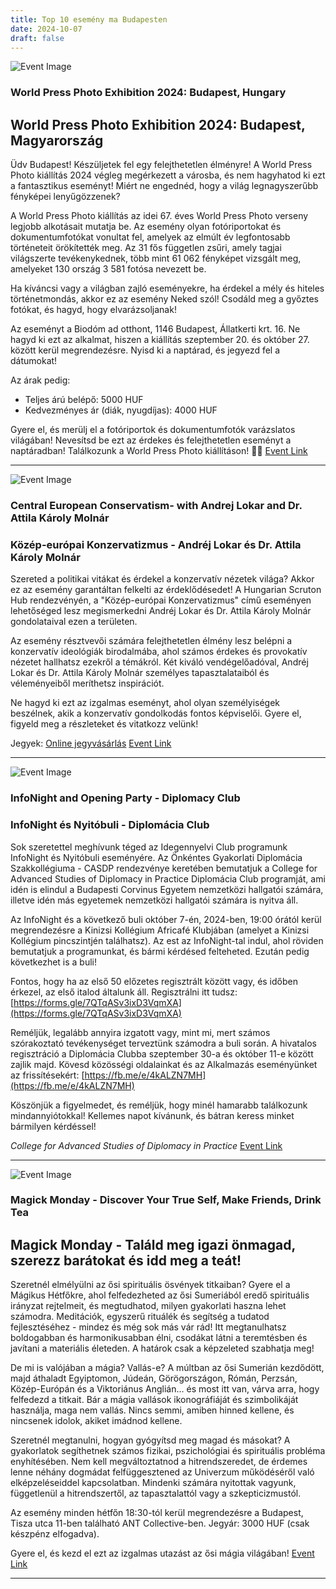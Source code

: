 ```yaml
---
title: Top 10 esemény ma Budapesten
date: 2024-10-07
draft: false
---
```


![Event Image](https://scontent-cdg4-2.xx.fbcdn.net/v/t39.30808-6/453234887_1079768283519067_8224867178223583682_n.jpg?stp=dst-jpg_s960x960&_nc_cat=101&ccb=1-7&_nc_sid=75d36f&_nc_ohc=YJ5BFWQk1n0Q7kNvgHwa814&_nc_ht=scontent-cdg4-2.xx&_nc_gid=AbGD75AIwo2FmrWFkSAKcg1&oh=00_AYCgrki_ZDTpKMGGqZKiYUghYOJZWNL2mKPq9TikIT4Cww&oe=67091790)

 ### World Press Photo Exhibition 2024: Budapest, Hungary

## World Press Photo Exhibition 2024: Budapest, Magyarország

Üdv Budapest! Készüljetek fel egy felejthetetlen élményre! A World Press Photo kiállítás 2024 végleg megérkezett a városba, és nem hagyhatod ki ezt a fantasztikus eseményt! Miért ne engednéd, hogy a világ legnagyszerűbb fényképei lenyűgözzenek?

A World Press Photo kiállítás az idei 67. éves World Press Photo verseny legjobb alkotásait mutatja be. Az esemény olyan fotóriportokat és dokumentumfotókat vonultat fel, amelyek az elmúlt év legfontosabb történeteit örökítették meg. Az 31 fős független zsűri, amely tagjai világszerte tevékenykednek, több mint 61 062 fényképet vizsgált meg, amelyeket 130 ország 3 581 fotósa nevezett be.

Ha kíváncsi vagy a világban zajló eseményekre, ha érdekel a mély és hiteles történetmondás, akkor ez az esemény Neked szól! Csodáld meg a győztes fotókat, és hagyd, hogy elvarázsoljanak!

Az eseményt a Biodóm ad otthont, 1146 Budapest, Állatkerti krt. 16. Ne hagyd ki ezt az alkalmat, hiszen a kiállítás szeptember 20. és október 27. között kerül megrendezésre. Nyisd ki a naptárad, és jegyezd fel a dátumokat!

Az árak pedig:  
- Teljes árú belépő: 5000 HUF  
- Kedvezményes ár (diák, nyugdíjas): 4000 HUF  

Gyere el, és merülj el a fotóriportok és dokumentumfotók varázslatos világában! Nevesítsd be ezt az érdekes és felejthetetlen eseményt a naptáradban! Találkozunk a World Press Photo kiállításon! 📸🎉
[Event Link](https://facebook.com/events/508332154930526)

---
![Event Image](https://scontent-cdg4-1.xx.fbcdn.net/v/t39.30808-6/461298096_398305863320820_1421867495080236833_n.jpg?stp=dst-jpg_s960x960&_nc_cat=105&ccb=1-7&_nc_sid=75d36f&_nc_ohc=3yq733H_UlAQ7kNvgFWfBXv&_nc_ht=scontent-cdg4-1.xx&_nc_gid=AkQlvYc_T71_TIwm4psk2uK&oh=00_AYBzlQErCXyKW0s2JH4GtenOw_iRZzcc3C7fUYGUkLWr8g&oe=67091FF6)

 ### Central European Conservatism- with Andrej Lokar and Dr. Attila Károly Molnár

### Közép-európai Konzervatizmus - Andréj Lokar és Dr. Attila Károly Molnár

Szereted a politikai vitákat és érdekel a konzervatív nézetek világa? Akkor ez az esemény garantáltan felkelti az érdeklődésedet! A Hungarian Scruton Hub rendezvényén, a "Közép-európai Konzervatizmus" című eseményen lehetőséged lesz megismerkedni Andréj Lokar és Dr. Attila Károly Molnár gondolataival ezen a területen.

Az esemény résztvevői számára felejthetetlen élmény lesz belépni a konzervatív ideológiák birodalmába, ahol számos érdekes és provokatív nézetet hallhatsz ezekről a témákról. Két kiváló vendégelőadóval, Andréj Lokar és Dr. Attila Károly Molnár személyes tapasztalataiból és véleményeiből meríthetsz inspirációt.

Ne hagyd ki ezt az izgalmas eseményt, ahol olyan személyiségek beszélnek, akik a konzervatív gondolkodás fontos képviselői. Gyere el, figyeld meg a részleteket és vitatkozz velünk!

Jegyek: [Online jegyvásárlás](link_to_tickets)
[Event Link](https://facebook.com/events/2010825159356412)

---
![Event Image](https://scontent-cdg4-1.xx.fbcdn.net/v/t39.30808-6/461564745_1128297502124857_2930670797171269414_n.jpg?stp=dst-jpg_s960x960&_nc_cat=105&ccb=1-7&_nc_sid=75d36f&_nc_ohc=A1WbAw68LCcQ7kNvgEJV5Cc&_nc_ht=scontent-cdg4-1.xx&_nc_gid=AQcfRPPosf0QEN_hu-lzqNl&oh=00_AYB_pyhoQj3F8keFN9PZ1UeeaT5qVG9mA9nLtTWxPN8eeQ&oe=6709215B)

 ### InfoNight and Opening Party - Diplomacy Club

### InfoNight és Nyitóbuli - Diplomácia Club

Sok szeretettel meghívunk téged az Idegennyelvi Club programunk InfoNight és Nyitóbuli eseményére. Az Önkéntes Gyakorlati Diplomácia Szakkollégiuma - CASDP rendezvénye keretében bemutatjuk a College for Advanced Studies of Diplomacy in Practice Diplomácia Club programját, ami idén is elindul a Budapesti Corvinus Egyetem nemzetközi hallgatói számára, illetve idén más egyetemek nemzetközi hallgatói számára is nyitva áll. 

Az InfoNight és a következő buli október 7-én, 2024-ben, 19:00 órától kerül megrendezésre a Kinizsi Kollégium Africafé Klubjában (amelyet a Kinizsi Kollégium pincszintjén találhatsz). Az est az InfoNight-tal indul, ahol röviden bemutatjuk a programunkat, és bármi kérdésed felteheted. Ezután pedig következhet is a buli!

Fontos, hogy ha az első 50 előzetes regisztrált között vagy, és időben érkezel, az első italod általunk áll. Regisztrálni itt tudsz: [https://forms.gle/7QTqASv3ixD3VqmXA](https://forms.gle/7QTqASv3ixD3VqmXA)

Reméljük, legalább annyira izgatott vagy, mint mi, mert számos szórakoztató tevékenységet terveztünk számodra a buli során. A hivatalos regisztráció a Diplomácia Clubba szeptember 30-a és október 11-e között zajlik majd. Kövesd közösségi oldalainkat és az Alkalmazás eseményünket az frissítésekért: [https://fb.me/e/4kALZN7MH](https://fb.me/e/4kALZN7MH)

Köszönjük a figyelmedet, és reméljük, hogy minél hamarabb találkozunk mindannyiótokkal! Kellemes napot kívánunk, és bátran keress minket bármilyen kérdéssel!

*College for Advanced Studies of Diplomacy in Practice*
[Event Link](https://facebook.com/events/889017096006319)

---
![Event Image](https://scontent-cdg4-2.xx.fbcdn.net/v/t39.30808-6/457104418_479063185030182_4142840169298417263_n.jpg?_nc_cat=107&ccb=1-7&_nc_sid=75d36f&_nc_ohc=DQeK05VIr5oQ7kNvgGhBd-A&_nc_ht=scontent-cdg4-2.xx&_nc_gid=AS-oxX9QIAUn2PkzXsEDBm5&oh=00_AYDGdXkRb19BRorU2gpxRKyIaP-kdCW0aa3JDg7-AlDNYQ&oe=670917D8)

 ### Magick Monday - Discover Your True Self, Make Friends, Drink Tea 

## Magick Monday - Találd meg igazi önmagad, szerezz barátokat és idd meg a teát!

Szeretnél elmélyülni az ősi spirituális ösvények titkaiban? Gyere el a Mágikus Hétfőkre, ahol felfedezheted az ősi Sumeriából eredő spirituális irányzat rejtelmeit, és megtudhatod, milyen gyakorlati haszna lehet számodra. Meditációk, egyszerű rituálék és segítség a tudatod fejlesztéséhez - mindez és még sok más vár rád! Itt megtanulhatsz boldogabban és harmonikusabban élni, csodákat látni a teremtésben és javítani a materiális életeden. A határok csak a képzeleted szabhatja meg!

De mi is valójában a mágia? Vallás-e? A múltban az ősi Sumerián kezdődött, majd áthaladt Egyiptomon, Júdeán, Görögországon, Rómán, Perzsán, Közép-Európán és a Viktoriánus Anglián... és most itt van, várva arra, hogy felfedezd a titkait. Bár a mágia vallások ikonográfiáját és szimbolikáját használja, maga nem vallás. Nincs semmi, amiben hinned kellene, és nincsenek idolok, akiket imádnod kellene.

Szeretnél megtanulni, hogyan gyógyítsd meg magad és másokat? A gyakorlatok segíthetnek számos fizikai, pszichológiai és spirituális probléma enyhítésében. Nem kell megváltoztatnod a hitrendszeredet, de érdemes lenne néhány dogmádat felfüggesztened az Univerzum működéséről való elképzeléseiddel kapcsolatban. Mindenki számára nyitottak vagyunk, függetlenül a hitrendszertől, az tapasztalattól vagy a szkepticizmustól.

Az esemény minden hétfőn 18:30-tól kerül megrendezésre a Budapest, Tisza utca 11-ben található ANT Collective-ben. Jegyár: 3000 HUF (csak készpénz elfogadva).

Gyere el, és kezd el ezt az izgalmas utazást az ősi mágia világában!
[Event Link](https://facebook.com/events/516842304157252)

---
